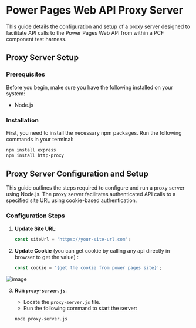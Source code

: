 # Power Pages Web API Proxy Server

This guide details the configuration and setup of a proxy server designed to facilitate API calls to the Power Pages Web API from within a PCF component test harness.

## Proxy Server Setup

### Prerequisites

Before you begin, make sure you have the following installed on your system:

- Node.js

### Installation

First, you need to install the necessary npm packages. Run the following commands in your terminal:

```sh
npm install express
npm install http-proxy
```

## Proxy Server Configuration and Setup

This guide outlines the steps required to configure and run a proxy server using Node.js. The proxy server facilitates authenticated API calls to a specified site URL using cookie-based authentication.

### Configuration Steps

1. **Update Site URL**:

   ```javascript
   const siteUrl = 'https://your-site-url.com';
   ```

2. **Update Cookie** (you can get cookie by calling any api directly in browser to get the value) :

   ```javascript
   const cookie = '{get the cookie from power pages site}';
   ```

![image](https://github.com/Munendra7/Power-Platform/assets/89851958/a5fd18cc-2163-4ab8-9264-6698ec4f1f77)

3. **Run `proxy-server.js`**:
   - Locate the `proxy-server.js` file.
   - Run the following command to start the server:

   ```sh
   node proxy-server.js
   ```
